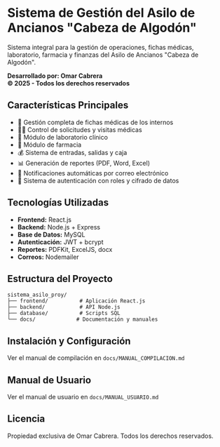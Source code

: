 # Sistema de Gestión del Asilo de Ancianos "Cabeza de Algodón"

Sistema integral para la gestión de operaciones, fichas médicas, laboratorio, farmacia y finanzas del Asilo de Ancianos "Cabeza de Algodón".

**Desarrollado por: Omar Cabrera**  
**© 2025 - Todos los derechos reservados**

## Características Principales

- 🏥 Gestión completa de fichas médicas de los internos
- 👨‍⚕️ Control de solicitudes y visitas médicas
- 🔬 Módulo de laboratorio clínico
- 💊 Módulo de farmacia
- 💰 Sistema de entradas, salidas y caja
- 📊 Generación de reportes (PDF, Word, Excel)
- 📧 Notificaciones automáticas por correo electrónico
- 🔐 Sistema de autenticación con roles y cifrado de datos

## Tecnologías Utilizadas

- **Frontend:** React.js
- **Backend:** Node.js + Express
- **Base de Datos:** MySQL
- **Autenticación:** JWT + bcrypt
- **Reportes:** PDFKit, ExcelJS, docx
- **Correos:** Nodemailer

## Estructura del Proyecto

```
sistema_asilo_proy/
├── frontend/          # Aplicación React.js
├── backend/           # API Node.js
├── database/          # Scripts SQL
└── docs/             # Documentación y manuales
```

## Instalación y Configuración

Ver el manual de compilación en `docs/MANUAL_COMPILACION.md`

## Manual de Usuario

Ver el manual de usuario en `docs/MANUAL_USUARIO.md`

## Licencia

Propiedad exclusiva de Omar Cabrera. Todos los derechos reservados.

